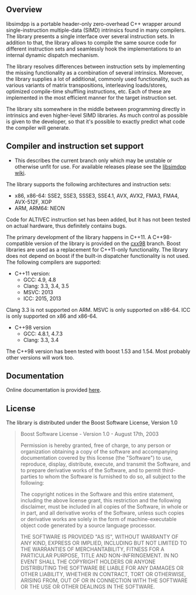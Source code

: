 
Overview
--------

libsimdpp is a portable header-only zero-overhead C++ wrapper around
single-instruction multiple-data (SIMD) intrinsics found in many compilers. The
library presents a single interface over several instruction sets. In addition
to that, the library allows to compile the same source code for different
instruction sets and seamlessly hook the implementations to an internal dynamic
dispatch mechanism.

The library resolves differences between instruction sets by implementing the
missing functionality as a combination of several intrinsics. Moreover, the
library supplies a lot of additional, commonly used functionality, such as
various variants of matrix transpositions, interleaving loads/stores, optimized
compile-time shuffling instructions, etc. Each of these are implemented in the
most efficient manner for the target instruction set.

The library sits somewhere in the middle between programming directly in
intrinsics and even higher-level SIMD libraries. As much control as possible
is given to the developer, so that it's possible to exactly predict what code
the compiler will generate.

Compiler and instruction set support
------------------------------------

  - This describes the current branch only which may be unstable or otherwise
  unfit for use. For available releases please see the
  [libsimdpp wiki](https://github.com/p12tic/libsimdpp/wiki).

The library supports the following architectures and instruction sets:

 - x86, x86-64: SSE2, SSE3, SSSE3, SSE4.1, AVX, AVX2, FMA3, FMA4, AVX-512F,
XOP
 - ARM, ARM64: NEON

Code for ALTIVEC instruction set has been added, but it has not been tested
on actual hardware, thus definitely contains bugs.

The primary development of the library happens in C++11. A C++98-compatible
version of the library is provided on the
[cxx98](https://github.com/p12tic/libsimdpp/tree/cxx98) branch. Boost libraries
are used as a replacement for C++11-only functionality. The library does not
depend on boost if the built-in dispatcher functionality is not used. The
following compilers are supported:

 - C++11 version:
   - GCC: 4.9, 4.8
   - Clang: 3.3, 3.4, 3.5
   - MSVC: 2013
   - ICC: 2015, 2013

Clang 3.3 is not supported on ARM. MSVC is only supported on x86-64. ICC is
only supported on x86 and x86-64.

 - C++98 version
   - GCC: 4.8.1, 4.7.3
   - Clang: 3.3, 3.4


The C++98 version has been tested with boost 1.53 and 1.54. Most probably other
versions will work too.

Documentation
-------------

Online documentation is provided
[here](http://p12tic.github.io/libsimdpp/v2.0~beta1/doc/html).

License
-------

The library is distributed under the Boost Software License, Version 1.0

> Boost Software License - Version 1.0 - August 17th, 2003
>
> Permission is hereby granted, free of charge, to any person or organization
> obtaining a copy of the software and accompanying documentation covered by
> this license (the "Software") to use, reproduce, display, distribute,
> execute, and transmit the Software, and to prepare derivative works of the
> Software, and to permit third-parties to whom the Software is furnished to
> do so, all subject to the following:
>
> The copyright notices in the Software and this entire statement, including
> the above license grant, this restriction and the following disclaimer,
> must be included in all copies of the Software, in whole or in part, and
> all derivative works of the Software, unless such copies or derivative
> works are solely in the form of machine-executable object code generated by
> a source language processor.
>
> THE SOFTWARE IS PROVIDED "AS IS", WITHOUT WARRANTY OF ANY KIND, EXPRESS OR
> IMPLIED, INCLUDING BUT NOT LIMITED TO THE WARRANTIES OF MERCHANTABILITY,
> FITNESS FOR A PARTICULAR PURPOSE, TITLE AND NON-INFRINGEMENT. IN NO EVENT
> SHALL THE COPYRIGHT HOLDERS OR ANYONE DISTRIBUTING THE SOFTWARE BE LIABLE
> FOR ANY DAMAGES OR OTHER LIABILITY, WHETHER IN CONTRACT, TORT OR OTHERWISE,
> ARISING FROM, OUT OF OR IN CONNECTION WITH THE SOFTWARE OR THE USE OR OTHER
> DEALINGS IN THE SOFTWARE.



